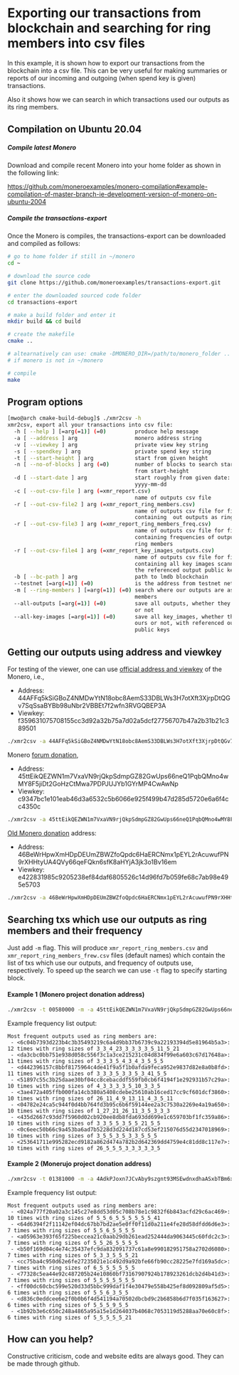 # Exporting our transactions from blockchain and searching for ring members into csv files

In this example, it is shown how to export our transactions from the blockchain
into a csv file. This can be very useful
for making summaries or reports of our incoming and outgoing (when spend key is given)
 transactions.

Also it shows how we can search in which transactions used our outputs as
its ring members.



## Compilation on Ubuntu 20.04

##### Compile latest Monero 

Download and compile recent Monero into your home folder as shown in the following link:

https://github.com/moneroexamples/monero-compilation#example-compilation-of-master-branch-ie-development-version-of-monero-on-ubuntu-2004

##### Compile the transactions-export

Once the Monero is compiles, the transactions-export can be downloaded and compiled
as follows:

```bash
# go to home folder if still in ~/monero
cd ~

# download the source code
git clone https://github.com/moneroexamples/transactions-export.git

# enter the downloaded sourced code folder
cd transactions-export

# make a build folder and enter it
mkdir build && cd build

# create the makefile
cmake ..

# altearnatively can use: cmake -DMONERO_DIR=/path/to/monero_folder ..
# if monero is not in ~/monero

# compile
make
```


## Program options
```bash
[mwo@arch cmake-build-debug]$ ./xmr2csv -h
xmr2csv, export all your transactions into csv file:
  -h [ --help ] [=arg(=1)] (=0)         produce help message
  -a [ --address ] arg                  monero address string
  -v [ --viewkey ] arg                  private view key string
  -s [ --spendkey ] arg                 private spend key string
  -t [ --start-height ] arg             start from given height
  -n [ --no-of-blocks ] arg (=0)        number of blocks to search starting 
                                        from start-height
  -d [ --start-date ] arg               start roughly from given date: 
                                        yyyy-mm-dd
  -c [ --out-csv-file ] arg (=xmr_report.csv)
                                        name of outputs csv file
  -r [ --out-csv-file2 ] arg (=xmr_report_ring_members.csv)
                                        name of outputs csv file for file 
                                        containing  out outputs as ring members
  -r [ --out-csv-file3 ] arg (=xmr_report_ring_members_freq.csv)
                                        name of outputs csv file for file 
                                        containing frequencies of outputs as 
                                        ring members
  -r [ --out-csv-file4 ] arg (=xmr_report_key_images_outputs.csv)
                                        name of outputs csv file for file 
                                        containing all key images scanned with 
                                        the referenced output public keys
  -b [ --bc-path ] arg                  path to lmdb blockchain
  --testnet [=arg(=1)] (=0)             is the address from testnet network
  -m [ --ring-members ] [=arg(=1)] (=0) search where our outputs are as ring 
                                        members
  --all-outputs [=arg(=1)] (=0)         save all outputs, whether they are ours
                                        or not
  --all-key-images [=arg(=1)] (=0)      save all key_images, whether they are 
                                        ours or not, with referenced output 
                                        public keys
```

## Getting our outputs using address and viewkey

For testing of the viewer, one can use [official address and viewkey](https://github.com/monero-project/bitmonero#supporting-the-project)
of the Monero, i.e.,

- Address: 44AFFq5kSiGBoZ4NMDwYtN18obc8AemS33DBLWs3H7otXft3XjrpDtQGv7SqSsaBYBb98uNbr2VBBEt7f2wfn3RVGQBEP3A
- Viewkey: f359631075708155cc3d92a32b75a7d02a5dcf27756707b47a2b31b21c389501

```bash
./xmr2csv -a 44AFFq5kSiGBoZ4NMDwYtN18obc8AemS33DBLWs3H7otXft3XjrpDtQGv7SqSsaBYBb98uNbr2VBBEt7f2wfn3RVGQBEP3A -v f359631075708155cc3d92a32b75a7d02a5dcf27756707b47a2b31b21c389501 -c ./current.csv 
```

Monero [forum donation](https://www.reddit.com/r/Monero/comments/5j2rm7/in_last_four_weekes_there_were_about_850_xmr/dbdmzt7/?context=3),

- Address: 45ttEikQEZWN1m7VxaVN9rjQkpSdmpGZ82GwUps66neQ1PqbQMno4wMY8F5jiDt2GoHzCtMwa7PDPJUJYb1GYrMP4CwAwNp
- Viewkey: c9347bc1e101eab46d3a6532c5b6066e925f499b47d285d5720e6a6f4cc4350c

```bash
./xmr2csv -a 45ttEikQEZWN1m7VxaVN9rjQkpSdmpGZ82GwUps66neQ1PqbQMno4wMY8F5jiDt2GoHzCtMwa7PDPJUJYb1GYrMP4CwAwNp -v c9347bc1e101eab46d3a6532c5b6066e925f499b47d285d5720e6a6f4cc4350c -c ./forum.csv
```

[Old Monero donation](https://github.com/monero-project/monero/pull/714/files) address:

- Address: 46BeWrHpwXmHDpDEUmZBWZfoQpdc6HaERCNmx1pEYL2rAcuwufPN9rXHHtyUA4QVy66qeFQkn6sfK8aHYjA3jk3o1Bv16em 
- Viewkey: e422831985c9205238ef84daf6805526c14d96fd7b059fe68c7ab98e495e5703

```bash
./xmr2csv -a 46BeWrHpwXmHDpDEUmZBWZfoQpdc6HaERCNmx1pEYL2rAcuwufPN9rXHHtyUA4QVy66qeFQkn6sfK8aHYjA3jk3o1Bv16em -v e422831985c9205238ef84daf6805526c14d96fd7b059fe68c7ab98e495e5703 -c ./old.csv
```



## Searching txs which use our outputs as ring members and their frequency

Just add `-m` flag. This will produce `xmr_report_ring_members.csv` and `xmr_report_ring_members_frew.csv` files
 (default names) which
contain the list of txs which use our outputs, and frequency of outputs use, respectively. To speed up the search
we can use `-t` flag to specify starting block.

#### Example 1 (Monero project donation address)

```bash
./xmr2csv -t 00580000 -m -a 45ttEikQEZWN1m7VxaVN9rjQkpSdmpGZ82GwUps66neQ1PqbQMno4wMY8F5jiDt2GoHzCtMwa7PDPJUJYb1GYrMP4CwAwNp -v c9347bc1e101eab46d3a6532c5b6066e925f499b47d285d5720e6a6f4cc4350c
```

Example frequency list output:

```
Most frequent outputs used as ring members are:
 - <6c04b7393d223b4c3b35493219c6a4d9bb37b6739c9a22193394d5e81964b5a3>: 12 times with ring sizes of 3_3_4_23_3_3_3_3_5_11_5_21
 - <da3cbc0bb751e938d058c556f3c1a3ce215231c04d834f99e6a603c67d17648a>: 11 times with ring sizes of 3_3_3_5_4_3_4_3_5_5_5
 - <d442396157c8bbf8175964c4de41f9a5f1b0afda9feca952e9837d82e8a0b8fd>: 11 times with ring sizes of 3_3_3_5_3_3_5_3_41_5_5
 - <51897c55c3b25daae30bf04cc8cebacddf559fb0cb6f4194f1e292931b57c29a>: 10 times with ring sizes of 4_3_3_3_3_5_10_3_3_5
 - <3ae472a405ffb000fa14cb380a5408cdebe25610ab16ced17cc9cf601dcf3860>: 10 times with ring sizes of 26_11_4_9_13_11_4_3_5_11
 - <04782e24ca5c944f0d4bb764fd3b95c6b6f59144ee2a3c7530a2269e4a19a650>: 10 times with ring sizes of 1_27_21_26_11_3_5_3_3_3
 - <435d2667c93dd7f5960d02cb920ee8db8fda693dd699e1c659703bf1fc359a86>: 10 times with ring sizes of 3_3_5_5_3_5_5_21_5_5
 - <0c6eec50b66c9a453ba6ad7b5228d3d224d187cd53ef215076d55d2347018969>: 10 times with ring sizes of 3_5_5_3_5_3_3_5_5_5
 - <253641711e995282ecd9182a862d474a782b2d642369dd4759e4c81dd8c117e7>: 10 times with ring sizes of 26_5_5_5_3_3_3_3_3_5
```

#### Example 2 (Monerujo project donation address)


```bash
./xmr2csv -t 01381000 -m -a 4AdkPJoxn7JCvAby9szgnt93MSEwdnxdhaASxbTBm6x5dCwmsDep2UYN4FhStDn5i11nsJbpU7oj59ahg8gXb1Mg3viqCuk -v b1aff2a12191723da0afbe75516f94dd8b068215f6e847d8da57aca5f1f98e0c
```

Example frequency list output:

```
Most frequent outputs used as ring members are:
 - <024a777f20a02a3c145c27e8dd53d05c708b78e1c9832f6b843acfd29c6ac469>: 10 times with ring sizes of 5_5_6_5_5_5_5_5_5_41
 - <64d6394f2f11142ef04dc67bb7bd2ae5e0ff0f11d0a211e4fe28d58dfdd6d6e3>: 7 times with ring sizes of 5_5_6_5_5_5_5
 - <a05963e393f65f225beccea21c0aab29db261ead252444da9063445c60fdc2c3>: 7 times with ring sizes of 5_5_26_5_5_5_5
 - <b50f169d04c4e74c35437efc9da832091737c61a8e990182951758a2702d6080>: 7 times with ring sizes of 5_3_3_5_5_5_21
 - <cc75ba4c950d62e6fe27235021e1c492d9a92bfe66fb90cc28225e7fd169a5dc>: 7 times with ring sizes of 6_5_5_5_5_5_5
 - <77328c5ea44e92c487205b24e10860bf73167907924b178923261dcb2d4b41d3>: 7 times with ring sizes of 5_5_5_5_5_5_5
 - <ff00dc60cbc599e520d33d5bbc999daf1f4e30479e558b425ef8d092809af5d5>: 6 times with ring sizes of 5_5_6_3_5_5
 - <d836c0eddcee6e2f0b0b6f4d541194a70502dbcbd9c2b6858b6d7f035f163627>: 6 times with ring sizes of 5_5_5_9_5_5
 - <1b92b3e6c650c248a4865a95a15e1d264037b4068c7053119d5288aa70e60c8f>: 6 times with ring sizes of 5_5_5_5_5_21
```

## How can you help?

Constructive criticism, code and website edits are always good. They can be made through github.










